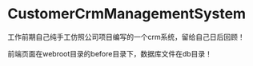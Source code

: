 # CustomerCrmManagementSystem
工作前期自己纯手工仿照公司项目编写的一个crm系统，留给自己日后回顾！

前端页面在webroot目录的before目录下，数据库文件在db目录！
